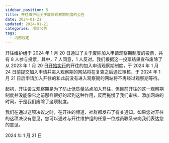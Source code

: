 ```yaml
---
sidebar_position: 5
title: 开往维护组关于废除观察期制度的公告
date: 2024-01-21
updated: 2024-01-21
categories: 项目公告
tags:
  - 内部规定
---
```


开往维护组于 2024 年 1 月 20 日通过了关于废除加入申请观察期制度的投票，共有 8 人参与投票，其中，7 人同意，1 人反对。我们根据这一投票结果宣布废除了从 2023 年 1 月 20 日[开始实行](https://github.com/travellings-link/travellings/commit/633966700f916754b36d84b2a8cd236a218c134b)的开往的加入申请观察期制度，于 2024 年 1 月 24 日前提交加入申请并进入观察期的网站将在复查之后通过审核，于 2024 年 1 月 21 日后申请加入开往的和此前没有进入观察期的网站将不再经过观察期等待。

起初，开往设立观察期是为了防止低质量站点加入开往，但目前开往的这一观察期制度并没能像它之前那样很好的起到这种作用，反而拖慢了我们审核、添加网站的时间，于是我们废除了这项制度。

我们在通过这项决议之时，在开往的频道、社群都发布了有关通知。如果您对开往的这项决议有意见，您可以通过与开往维护组的任意一位成员联系来向我们表达您的意见。

2024 年 1 月 21 日
